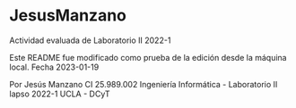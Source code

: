 # JesusManzano
Actividad evaluada de Laboratorio II 2022-1

Este README fue modificado como prueba de la edición desde la máquina local.
Fecha 2023-01-19

Por Jesús Manzano
CI 25.989.002
Ingeniería Informática - Laboratorio II lapso 2022-1
UCLA - DCyT
